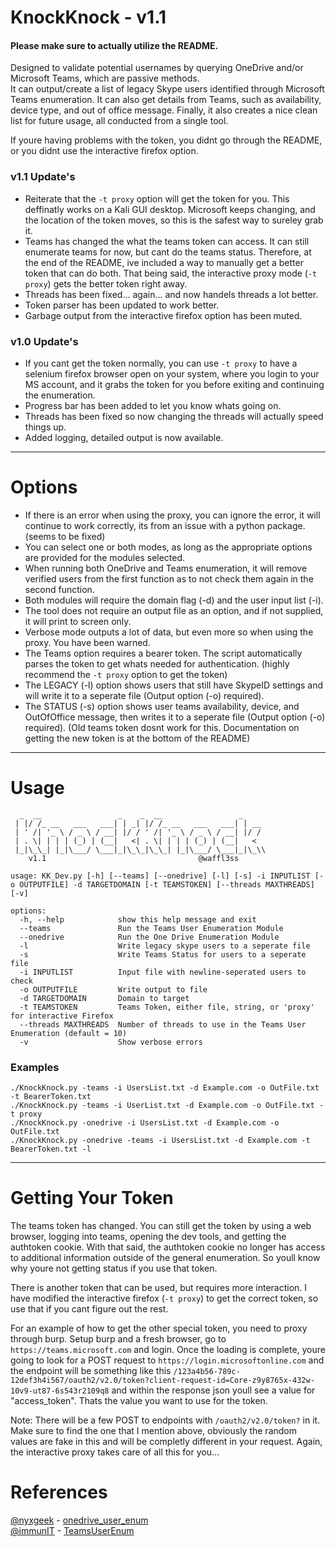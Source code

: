 # KnockKnock - v1.1 

#### Please make sure to actually utilize the README. 

Designed to validate potential usernames by querying OneDrive and/or Microsoft Teams, which are passive methods.  
It can output/create a list of legacy Skype users identified through Microsoft Teams enumeration.
It can also get details from Teams, such as availability, device type, and out of office message.
Finally, it also creates a nice clean list for future usage, all conducted from a single tool. 

If youre having problems with the token, you didnt go through the README, or you didnt use the interactive firefox option.

### v1.1 Update's
- Reiterate that the `-t proxy` option will get the token for you. This deffinatly works on a Kali GUI desktop. Microsoft keeps changing, and the location of the token moves, so this is the safest way to sureley grab it. 
- Teams has changed the what the teams token can access. It can still enumerate teams for now, but cant do the teams status. Therefore, at the end of the README, ive included a way to manually get a better token that can do both. That being said, the interactive proxy mode (`-t proxy`) gets the better token right away.
- Threads has been fixed... again... and now handels threads a lot better.
- Token parser has been updated to work better. 
- Garbage output from the interactive firefox option has been muted. 

### v1.0 Update's
- If you cant get the token normally, you can use `-t proxy` to have a selenium firefox browser open on your system, where you login to your MS account, and it grabs the token for you before exiting and continuing the enumeration. 
- Progress bar has been added to let you know whats going on.
- Threads has been fixed so now changing the threads will actually speed things up.
- Added logging, detailed output is now available.

------------------------------------------------------------------------------------
# Options
- If there is an error when using the proxy, you can ignore the error, it will continue to work correctly, its from an issue with a python package. (seems to be fixed)
- You can select one or both modes, as long as the appropriate options are provided for the modules selected.
- When running both OneDrive and Teams enumeration, it will remove verified users from the first function as to not check them again in the second function. 
- Both modules will require the domain flag (-d) and the user input list (-i).  
- The tool does not require an output file as an option, and if not supplied, it will print to screen only.  
- Verbose mode outputs a lot of data, but even more so when using the proxy. You have been warned.
- The Teams option requires a bearer token. The script automatically parses the token to get whats needed for authentication. (highly recommend the `-t proxy` option to get the token)  
- The LEGACY (-l) option shows users that still have SkypeID settings and will write it to a seperate file (Output option (-o) required).
- The STATUS (-s) option shows user teams availability, device, and OutOfOffice message, then writes it to a seperate file (Output option (-o) required). (Old teams token dosnt work for this. Documentation on getting the new token is at the bottom of the README)

------------------------------------------------------------------------------------

# Usage

```
  _  __                 _    _  __                 _
 | |/ /_ __   ___   ___| | _| |/ /_ __   ___   ___| | __
 | ' /| '_ \ / _ \ / __| |/ / ' /| '_ \ / _ \ / __| |/ /
 | . \| | | | (_) | (__|   <| . \| | | | (_) | (__|   <
 |_|\_\_| |_|\___/ \___|_|\_\_|\_\_| |_|\___/ \___|_|\_\\
    v1.1                                  @waffl3ss

usage: KK_Dev.py [-h] [--teams] [--onedrive] [-l] [-s] -i INPUTLIST [-o OUTPUTFILE] -d TARGETDOMAIN [-t TEAMSTOKEN] [--threads MAXTHREADS] [-v]

options:
  -h, --help            show this help message and exit
  --teams               Run the Teams User Enumeration Module
  --onedrive            Run the One Drive Enumeration Module
  -l                    Write legacy skype users to a seperate file
  -s                    Write Teams Status for users to a seperate file
  -i INPUTLIST          Input file with newline-seperated users to check
  -o OUTPUTFILE         Write output to file
  -d TARGETDOMAIN       Domain to target
  -t TEAMSTOKEN         Teams Token, either file, string, or 'proxy' for interactive Firefox
  --threads MAXTHREADS  Number of threads to use in the Teams User Enumeration (default = 10)
  -v                    Show verbose errors
```
### Examples

```
./KnockKnock.py -teams -i UsersList.txt -d Example.com -o OutFile.txt -t BearerToken.txt
./KnockKnock.py -teams -i UserList.txt -d Example.com -o OutFile.txt -t proxy
./KnockKnock.py -onedrive -i UsersList.txt -d Example.com -o OutFile.txt
./KnockKnock.py -onedrive -teams -i UsersList.txt -d Example.com -t BearerToken.txt -l
```

------------------------------------------------------------------------------------

# Getting Your Token
The teams token has changed. You can still get the token by using a web browser, logging into teams, opening the dev tools, and getting the authtoken cookie. With that said, the authtoken cookie no longer has access to additional information outside of the general enumeration. So youll know why youre not getting status if you use that token.

There is another token that can be used, but requires more interaction. I have modified the interactive firefox (`-t proxy`) to get the correct token, so use that if you cant figure out the rest. 

For an example of how to get the other special token, you need to proxy through burp. Setup burp and a fresh browser, go to `https://teams.microsoft.com` and login. Once the loading is complete, youre going to look for a POST request to `https://login.microsoftonline.com` and the endpoint will be something like this `/123a4b56-789c-12def3h4i567/oauth2/v2.0/token?client-request-id=Core-z9y8765x-432w-10v9-ut87-6s543r2109q8` and within the response json youll see a value for "access_token". Thats the value you want to use for the token. 

Note: There will be a few POST to endpoints with `/oauth2/v2.0/token?` in it. Make sure to find the one that I mention above, obviously the random values are fake in this and will be completly different in your request. Again, the interactive proxy takes care of all this for you...

# References

[@nyxgeek](https://github.com/nyxgeek) - [onedrive_user_enum](https://github.com/nyxgeek/onedrive_user_enum)  
[@immunIT](https://github.com/immunIT) - [TeamsUserEnum](https://github.com/immunIT/TeamsUserEnum)  
